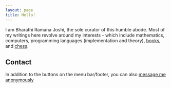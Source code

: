 ```yaml
---
layout: page
title: Hello!
---
```


I am Bharathi Ramana Joshi, the sole curator of this humble abode. Most of my
writings here revolve around my interests - which include mathematics,
computers, programming languages (implementation and theory),
[books](https://www.goodreads.com/user/show/76551330-bharathi), and
[chess](https://lichess.org/@/The_Mockingbird).

## Contact

In addition to the buttons on the menu bar/footer, you can also [message me
anonymously](https://www.admonymous.co/brj)
